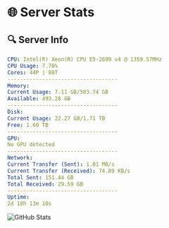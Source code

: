# 🌐 Server Stats
## 🔍 Server Info
```yaml
CPU: Intel(R) Xeon(R) CPU E5-2699 v4 @ 1359.57MHz
CPU Usage: 7.70%
Cores: 44P | 88T
-----------------------------------
Memory:
Current Usage: 7.11 GB/503.74 GB
Available: 493.28 GB
-----------------------------------
Disk:
Current Usage: 22.27 GB/1.71 TB
Free: 1.60 TB
-----------------------------------
GPU:
No GPU detected
-----------------------------------
Network:
Current Transfer (Sent): 1.01 MB/s
Current Transfer (Received): 74.89 KB/s
Total Sent: 151.44 GB
Total Received: 29.59 GB
-----------------------------------
Uptime:
2d 18h 13m 10s
```
![GitHub Stats](https://img.shields.io/badge/Updated-2025-04-22_11:21:58-blue)